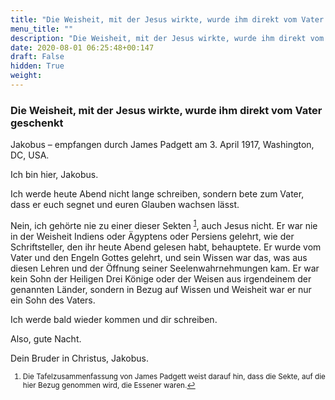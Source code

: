```yaml
---
title: "Die Weisheit, mit der Jesus wirkte, wurde ihm direkt vom Vater geschenkt"
menu_title: ""
description: "Die Weisheit, mit der Jesus wirkte, wurde ihm direkt vom Vater geschenkt"
date: 2020-08-01 06:25:48+00:147
draft: False
hidden: True
weight:
---
```

### Die Weisheit, mit der Jesus wirkte, wurde ihm direkt vom Vater geschenkt

Jakobus – empfangen durch James Padgett am 3. April 1917, Washington, DC, USA.

Ich bin hier, Jakobus.

Ich werde heute Abend nicht lange schreiben, sondern bete zum Vater, dass er euch segnet und euren Glauben wachsen lässt.

Nein, ich gehörte nie zu einer dieser Sekten <sup id="a1">[1](#f1)</sup>, auch Jesus nicht. Er war nie in der Weisheit Indiens oder Ägyptens oder Persiens gelehrt, wie der Schriftsteller, den ihr heute Abend gelesen habt, behauptete. Er wurde vom Vater und den Engeln Gottes gelehrt, und sein Wissen war das, was aus diesen Lehren und der Öffnung seiner Seelenwahrnehmungen kam. Er war kein Sohn der Heiligen Drei Könige oder der Weisen aus irgendeinem der genannten Länder, sondern in Bezug auf Wissen und Weisheit war er nur ein Sohn des Vaters.

Ich werde bald wieder kommen und dir schreiben.

Also, gute Nacht.

Dein Bruder in Christus, Jakobus.
<small>

1. <large id="f1"> Die Tafelzusammenfassung von James Padgett weist darauf hin, dass die Sekte, auf die hier Bezug genommen wird, die Essener waren.[↩](#a1)
